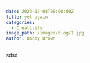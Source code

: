 ```yaml
---
date: 2023-12-04T00:00:00Z
title: yet again
categories:
  - Creativity
image_path: /images/blog/1.jpg
author: Bobby Brown
---
```

sdsd